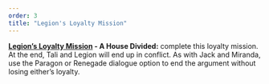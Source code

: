 ```yaml
---
order: 3
title: "Legion's Loyalty Mission"
--- 
```


**[Legion’s Loyalty Mission](https://www.rpgsite.net/feature/11111-mass-effect-2-loyalty-missions-consequences-how-to-gain-loyalty-resolve-conflicts#legion-loyalty-mission) - A House Divided:** complete this loyalty mission. At the end, Tali and Legion will end up in conflict. As with Jack and Miranda, use the Paragon or Renegade dialogue option to end the argument without losing either’s loyalty.
